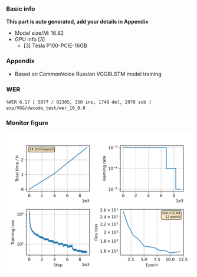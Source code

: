 ### Basic info

**This part is auto generated, add your details in Appendix**

* Model size/M: 16.82
* GPU info \[3\]
  * \[3\] Tesla P100-PCIE-16GB

### Appendix

* Based on CommonVoice Russian VGGBLSTM model training

### WER
```
%WER 6.17 [ 5077 / 82305, 350 ins, 1749 del, 2978 sub ] exp/VGG/decode_test/wer_16_0.0
```

### Monitor figure
![monitor](./monitor.png)
